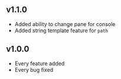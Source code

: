 
## v1.1.0
 * Added ability to change pane for console
 * Added string template feature for `path`

## v1.0.0
 * Every feature added
 * Every bug fixed
